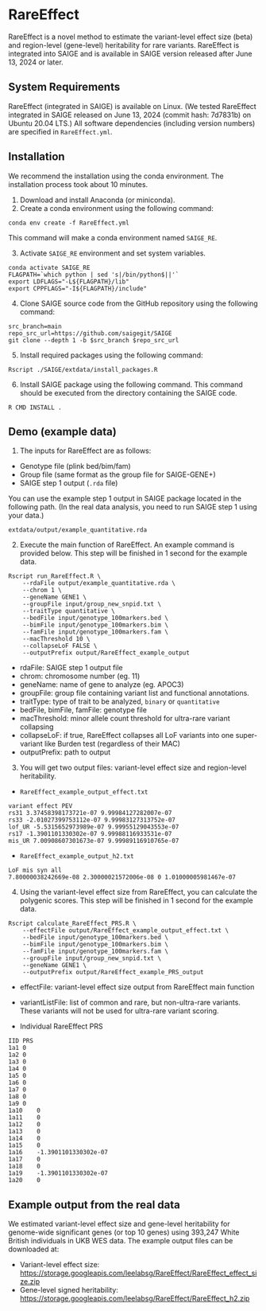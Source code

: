 # RareEffect

RareEffect is a novel method to estimate the variant-level effect size (beta) and region-level (gene-level) heritability for rare variants.
RareEffect is integrated into SAIGE and is available in SAIGE version released after June 13, 2024 or later.

## System Requirements

RareEffect (integrated in SAIGE) is available on Linux. (We tested RareEffect integrated in SAIGE released on June 13, 2024 (commit hash: 7d7831b) on Ubuntu 20.04 LTS.)
All software dependencies (including version numbers) are specified in `RareEffect.yml`.

## Installation

We recommend the installation using the conda environment. The installation process took about 10 minutes.

1. Download and install Anaconda (or miniconda).
2. Create a conda environment using the following command:

```
conda env create -f RareEffect.yml
```

This command will make a conda environment named `SAIGE_RE`.

3. Activate `SAIGE_RE` environment and set system variables.

```
conda activate SAIGE_RE
FLAGPATH=`which python | sed 's|/bin/python$||'`
export LDFLAGS="-L${FLAGPATH}/lib"
export CPPFLAGS="-I${FLAGPATH}/include"
```

4. Clone SAIGE source code from the GitHub repository using the following command:

```
src_branch=main
repo_src_url=https://github.com/saigegit/SAIGE
git clone --depth 1 -b $src_branch $repo_src_url
```

5. Install required packages using the following command:

```
Rscript ./SAIGE/extdata/install_packages.R
```

6. Install SAIGE package using the following command. This command should be executed from the directory containing the SAIGE code.

```
R CMD INSTALL .
```

## Demo (example data)

1. The inputs for RareEffect are as follows:

  * Genotype file (plink bed/bim/fam)
  * Group file (same format as the group file for SAIGE-GENE+)
  * SAIGE step 1 output (`.rda` file)

You can use the example step 1 output in SAIGE package located in the following path. (In the real data analysis, you need to run SAIGE step 1 using your data.)

```
extdata/output/example_quantitative.rda
```
 
2. Execute the main function of RareEffect. An example command is provided below. This step will be finished in 1 second for the example data.

```
Rscript run_RareEffect.R \
    --rdaFile output/example_quantitative.rda \
    --chrom 1 \
    --geneName GENE1 \
    --groupFile input/group_new_snpid.txt \
    --traitType quantitative \
    --bedFile input/genotype_100markers.bed \
    --bimFile input/genotype_100markers.bim \
    --famFile input/genotype_100markers.fam \
    --macThreshold 10 \
    --collapseLoF FALSE \
    --outputPrefix output/RareEffect_example_output
```

  * rdaFile: SAIGE step 1 output file
  * chrom: chromosome number (eg. 11)
  * geneName: name of gene to analyze (eg. APOC3)
  * groupFile: group file containing variant list and functional annotations.
  * traitType: type of trait to be analyzed, `binary` or `quantitative`
  * bedFile, bimFile, famFile: genotype file
  * macThreshold: minor allele count threshold for ultra-rare variant collapsing
  * collapseLoF: if true, RareEffect collapses all LoF variants into one super-variant like Burden test (regardless of their MAC)
  * outputPrefix: path to output

3. You will get two output files: variant-level effect size and region-level heritability.

  * `RareEffect_example_output_effect.txt`
    
```
variant effect PEV
rs31 3.37458398173721e-07 9.99984127282007e-07
rs33 -2.01027399753112e-07 9.99983127313752e-07
lof_UR -5.5315652973989e-07 9.99955129043553e-07
rs17 -1.3901101330302e-07 9.99988116933531e-07
mis_UR 7.00908607301673e-07 9.99989116910765e-07
```

  * `RareEffect_example_output_h2.txt`

```
LoF mis syn all
7.80000038242669e-08 2.30000021572006e-08 0 1.01000005981467e-07
```

4. Using the variant-level effect size from RareEffect, you can calculate the polygenic scores. This step will be finished in 1 second for the example data.

```
Rscript calculate_RareEffect_PRS.R \
    --effectFile output/RareEffect_example_output_effect.txt \
    --bedFile input/genotype_100markers.bed \
    --bimFile input/genotype_100markers.bim \
    --famFile input/genotype_100markers.fam \
    --groupFile input/group_new_snpid.txt \
    --geneName GENE1 \
    --outputPrefix output/RareEffect_example_PRS_output
```

  * effectFile: variant-level effect size output from RareEffect main function
  * variantListFile: list of common and rare, but non-ultra-rare variants. These variants will not be used for ultra-rare variant scoring.

  * Individual RareEffect PRS
```
IID	PRS
1a1	0
1a2	0
1a3	0
1a4	0
1a5	0
1a6	0
1a7	0
1a8	0
1a9	0
1a10	0
1a11	0
1a12	0
1a13	0
1a14	0
1a15	0
1a16	-1.3901101330302e-07
1a17	0
1a18	0
1a19	-1.3901101330302e-07
1a20	0
```

## Example output from the real data

We estimated variant-level effect size and gene-level heritability for genome-wide significant genes (or top 10 genes) using 393,247 White British individuals in UKB WES data.
The example output files can be downloaded at:
  * Variant-level effect size: https://storage.googleapis.com/leelabsg/RareEffect/RareEffect_effect_size.zip
  * Gene-level signed heritability: https://storage.googleapis.com/leelabsg/RareEffect/RareEffect_h2.zip
